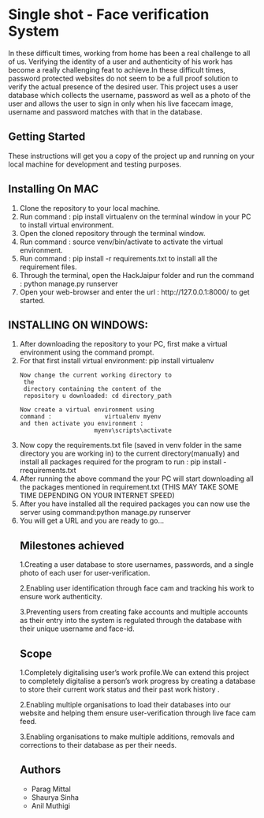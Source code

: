 # Single shot - Face verification System 

In these difficult times, working from home has been a real challenge to all of us. Verifying the identity of a user and authenticity of his work has become a really challenging feat to achieve.In these difficult times, password protected websites do not seem to be a full proof solution to verify the actual presence of the desired user. This project uses a user database which collects the username, password as well as a photo of the user and allows the user to sign in only when his live facecam image, username and password matches with that in the database.

## Getting Started

These instructions will get you a copy of the project up and running on your local machine for development and testing purposes.

## Installing On MAC
<ol>
<li>Clone the repository to your local machine.</li>

<li>Run command : pip install virtualenv on the terminal window in your PC to install virtual environment.</li>

<li>Open the cloned repository through the terminal window.</li>

<li>Run command : source venv/bin/activate to activate the virtual environment.</li>

<li>Run command : pip install -r requirements.txt to install all the requirement files.</li>

<li>Through the terminal, open the HackJaipur folder and run the command : python manage.py runserver</li>

<li>Open your web-browser and enter the url : http://127.0.0.1:8000/ to get started.</li>
</ol>

## INSTALLING ON WINDOWS:
<ol>
<li>After downloading the repository to your PC, first make a virtual environment using the command prompt.
	<li>For that first install virtual environment:  
                         pip install virtualenv</li>

	Now change the current working directory to        
     the   
     directory containing the content of the     
     repository u downloaded: cd directory_path

	Now create a virtual environment using    
    command :               virtualenv myenv
	and then activate you environment : 
                         myenv\scripts\activate

<li>Now copy the requirements.txt file (saved in venv folder in the same directory you are working in) to the current directory(manually)  and install all packages required for the program to run : pip install -rrequirements.txt </li>
<li>After running the above command the your PC will start downloading all the packages mentioned in requirement.txt
(THIS MAY TAKE SOME TIME DEPENDING ON YOUR INTERNET SPEED)
</li>
<li>After you have installed all the required packages you can now use the server using command:python manage.py runserver
</li>
<li>You will get a URL and you are ready to go...</li>



## Milestones achieved

1.Creating a user database to store usernames, passwords, and a single    photo of each user for user-verification.

2.Enabling user identification through face cam and tracking his work to ensure work authenticity.

3.Preventing users from creating fake accounts and multiple accounts as their entry into the system is regulated through the database with their unique username and face-id.

## Scope

1.Completely digitalising user’s work profile.We can extend this project to completely digitalise a person’s work progress by creating a database to store their current work status and their past work history .

2.Enabling multiple organisations to load their databases into our website and helping them ensure user-verification through live face cam feed.

3.Enabling organisations to make multiple additions, removals and corrections to their database as per their needs.

## Authors

- Parag Mittal
- Shaurya Sinha
- Anil Muthigi


	
